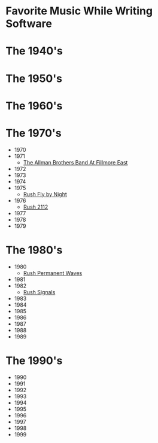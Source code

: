 # Favorite Music While Writing Software #

# The 1940's #
# The 1950's #
# The 1960's #
# The 1970's #
* 1970
* 1971
    * [The Allman Brothers Band At Fillmore East](https://en.wikipedia.org/wiki/At_Fillmore_East)
* 1972
* 1973
* 1974
* 1975
    * [Rush Fly by Night](https://en.wikipedia.org/wiki/Fly_by_Night_(album))
* 1976
    * [Rush 2112](https://en.wikipedia.org/wiki/2112_(album))
* 1977
* 1978
* 1979

# The 1980's #
* 1980
    * [Rush Permanent Waves](https://en.wikipedia.org/wiki/Permanent_Waves)
* 1981
* 1982
    * [Rush Signals](https://en.wikipedia.org/wiki/Signals_(Rush_album))
* 1983
* 1984
* 1985
* 1986
* 1987
* 1988
* 1989

# The 1990's #
* 1990
* 1991
* 1992
* 1993
* 1994
* 1995
* 1996
* 1997
* 1998
* 1999
